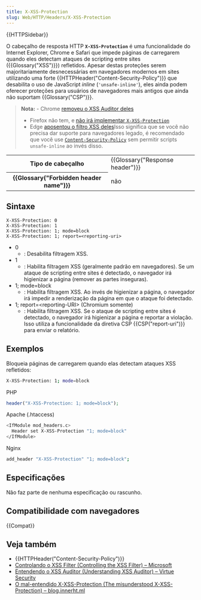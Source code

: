 ```yaml
---
title: X-XSS-Protection
slug: Web/HTTP/Headers/X-XSS-Protection
---
```


{{HTTPSidebar}}

O cabeçalho de resposta HTTP **`X-XSS-Protection`** é uma funcionalidade do Internet Explorer, Chrome e Safari que impede páginas de carregarem quando eles detectam ataques de scripting entre sites ({{Glossary("XSS")}}) refletidos. Apesar destas proteções serem majoritariamente desnecessárias em navegadores modernos em sites utilizando uma forte {{HTTPHeader("Content-Security-Policy")}} que desabilita o uso de JavaScript _inline_ (`'unsafe-inline'`), eles ainda podem oferecer proteções para usuários de navegadores mais antigos que ainda não suportam {{Glossary("CSP")}}.

> **Nota:** - Chrome [removeu o XSS Auditor deles](https://www.chromestatus.com/feature/5021976655560704)
>
> - Firefox não tem, e [não irá implementar `X-XSS-Protection`](https://bugzilla.mozilla.org/show_bug.cgi?id=528661)
> - Edge [aposentou o filtro XSS deles](https://blogs.windows.com/windowsexperience/2018/07/25/announcing-windows-10-insider-preview-build-17723-and-build-18204/)Isso significa que se você não precisa dar suporte para navegadores legado, é recomendado que você use [`Content-Security-Policy`](/pt-BR/docs/Web/HTTP/Headers/Content-Security-Policy) sem permitir scripts `unsafe-inline` ao invés disso.

<table class="properties">
  <tbody>
    <tr>
      <th scope="row">Tipo de cabeçalho</th>
      <td>{{Glossary("Response header")}}</td>
    </tr>
    <tr>
      <th scope="row">{{Glossary("Forbidden header name")}}</th>
      <td>não</td>
    </tr>
  </tbody>
</table>

## Sintaxe

```
X-XSS-Protection: 0
X-XSS-Protection: 1
X-XSS-Protection: 1; mode=block
X-XSS-Protection: 1; report=<reporting-uri>
```

- 0
  - : Desabilita filtragem XSS.
- 1
  - : Habilita filtragem XSS (geralmente padrão em navegadores). Se um ataque de scripting entre sites é detectado, o navegador irá higienizar a página (remover as partes inseguras).
- 1; mode=block
  - : Habilita filtragem XSS. Ao invés de higienizar a página, o navegador irá impedir a renderização da página em que o ataque foi detectado.
- 1; report=\<reporting-URI> (Chromium somente)
  - : Habilita filtragem XSS. Se o ataque de scripting entre sites é detectado, o navegador irá higienizar a página e reportar a violação. Isso utiliza a funcionalidade da diretiva CSP {{CSP("report-uri")}} para enviar o relatório.

## Exemplos

Bloqueia páginas de carregarem quando elas detectam ataques XSS refletidos:

```bash
X-XSS-Protection: 1; mode=block
```

PHP

```php
header("X-XSS-Protection: 1; mode=block");
```

Apache (.htaccess)

```bash
<IfModule mod_headers.c>
  Header set X-XSS-Protection "1; mode=block"
</IfModule>
```

Nginx

```bash
add_header "X-XSS-Protection" "1; mode=block";
```

## Especificações

Não faz parte de nenhuma especificação ou rascunho.

## Compatibilidade com navegadores

{{Compat}}

## Veja também

- {{HTTPHeader("Content-Security-Policy")}}
- [Controlando o XSS Filter (Controlling the XSS Filter) – Microsoft](https://blogs.msdn.microsoft.com/ieinternals/2011/01/31/controlling-the-xss-filter/)
- [Entendendo o XSS Auditor (Understanding XSS Auditor) – Virtue Security](https://www.virtuesecurity.com/blog/understanding-xss-auditor/)
- [O mal-entendido X-XSS-Protection (The misunderstood X-XSS-Protection) – blog.innerht.ml](https://blog.innerht.ml/the-misunderstood-x-xss-protection/)
